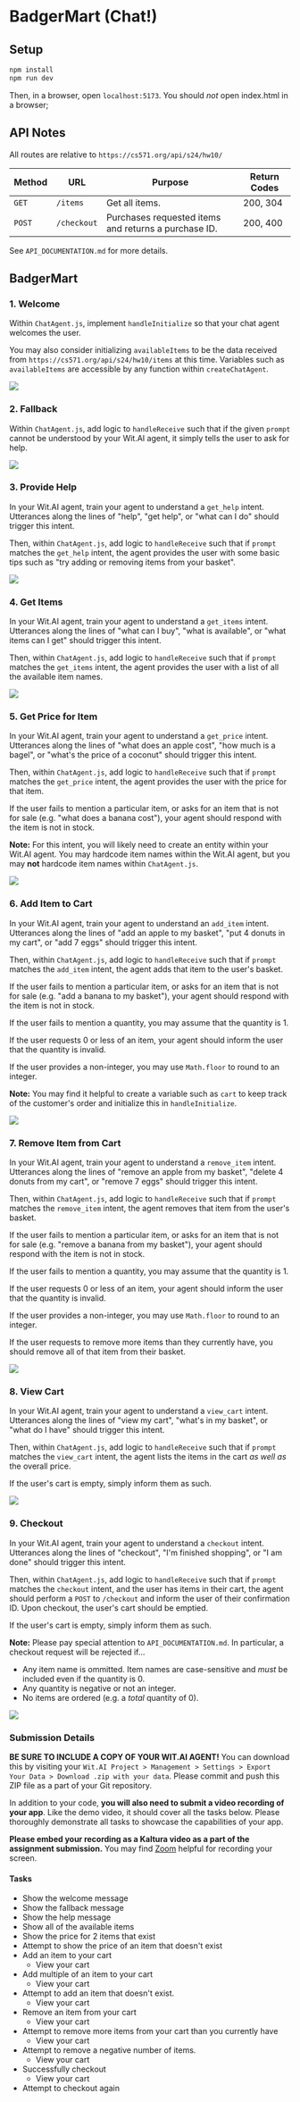 
# BadgerMart (Chat!)

## Setup

```bash
npm install
npm run dev
```

Then, in a browser, open `localhost:5173`. You should *not* open index.html in a browser; 

## API Notes

All routes are relative to `https://cs571.org/api/s24/hw10/`

| Method | URL | Purpose | Return Codes |
| --- | --- | --- | --- |
| `GET`| `/items` | Get all items. | 200, 304 |
| `POST` | `/checkout` | Purchases requested items and returns a purchase ID. | 200, 400 |

See `API_DOCUMENTATION.md` for more details.

## BadgerMart

### 1. Welcome

Within `ChatAgent.js`, implement `handleInitialize` so that your chat agent welcomes the user.

You may also consider initializing `availableItems` to be the data received from `https://cs571.org/api/s24/hw10/items` at this time. Variables such as `availableItems` are accessible by any function within `createChatAgent`.

![](_figures/step1.png)

### 2. Fallback

Within `ChatAgent.js`, add logic to `handleReceive` such that if the given `prompt` cannot be understood by your Wit.AI agent, it simply tells the user to ask for help.

![](_figures/step2.png)

### 3. Provide Help

In your Wit.AI agent, train your agent to understand a `get_help` intent. Utterances along the lines of "help", "get help", or "what can I do" should trigger this intent.

Then, within `ChatAgent.js`, add logic to `handleReceive` such that if `prompt` matches the `get_help` intent, the agent provides the user with some basic tips such as "try adding or removing items from your basket".

![](_figures/step3.png)

### 4. Get Items

In your Wit.AI agent, train your agent to understand a `get_items` intent. Utterances along the lines of "what can I buy", "what is available", or "what items can I get" should trigger this intent.

Then, within `ChatAgent.js`, add logic to `handleReceive` such that if `prompt` matches the `get_items` intent, the agent provides the user with a list of all the available item names.

![](_figures/step4.png)

### 5. Get Price for Item

In your Wit.AI agent, train your agent to understand a `get_price` intent. Utterances along the lines of "what does an apple cost", "how much is a bagel", or "what's the price of a coconut" should trigger this intent.

Then, within `ChatAgent.js`, add logic to `handleReceive` such that if `prompt` matches the `get_price` intent, the agent provides the user with the price for that item.

If the user fails to mention a particular item, or asks for an item that is not for sale (e.g. "what does a banana cost"), your agent should respond with the item is not in stock.

**Note:** For this intent, you will likely need to create an entity within your Wit.AI agent. You may hardcode item names within the Wit.AI agent, but you may **not** hardcode item names within `ChatAgent.js`.

![](_figures/step5.png)

### 6. Add Item to Cart

In your Wit.AI agent, train your agent to understand an `add_item` intent. Utterances along the lines of "add an apple to my basket", "put 4 donuts in my cart", or "add 7 eggs" should trigger this intent.

Then, within `ChatAgent.js`, add logic to `handleReceive` such that if `prompt` matches the `add_item` intent, the agent adds that item to the user's basket.

If the user fails to mention a particular item, or asks for an item that is not for sale (e.g. "add a banana to my basket"), your agent should respond with the item is not in stock.

If the user fails to mention a quantity, you may assume that the quantity is 1.

If the user requests 0 or less of an item, your agent should inform the user that the quantity is invalid.

If the user provides a non-integer, you may use `Math.floor` to round to an integer.

**Note:** You may find it helpful to create a variable such as `cart` to keep track of the customer's order and initialize this in `handleInitialize`.

![](_figures/step6.png)

### 7. Remove Item from Cart

In your Wit.AI agent, train your agent to understand a `remove_item` intent. Utterances along the lines of "remove an apple from my basket", "delete 4 donuts from my cart", or "remove 7 eggs" should trigger this intent.

Then, within `ChatAgent.js`, add logic to `handleReceive` such that if `prompt` matches the `remove_item` intent, the agent removes that item from the user's basket.

If the user fails to mention a particular item, or asks for an item that is not for sale (e.g. "remove a banana from my basket"), your agent should respond with the item is not in stock.

If the user fails to mention a quantity, you may assume that the quantity is 1.

If the user requests 0 or less of an item, your agent should inform the user that the quantity is invalid.

If the user provides a non-integer, you may use `Math.floor` to round to an integer.

If the user requests to remove more items than they currently have, you should remove all of that item from their basket.

![](_figures/step7.png)

### 8. View Cart

In your Wit.AI agent, train your agent to understand a `view_cart` intent. Utterances along the lines of "view my cart", "what's in my basket", or "what do I have" should trigger this intent.

Then, within `ChatAgent.js`, add logic to `handleReceive` such that if `prompt` matches the `view_cart` intent, the agent lists the items in the cart *as well as* the overall price.

If the user's cart is empty, simply inform them as such.

![](_figures/step8.png)

### 9. Checkout

In your Wit.AI agent, train your agent to understand a `checkout` intent. Utterances along the lines of "checkout", "I'm finished shopping", or "I am done" should trigger this intent.

Then, within `ChatAgent.js`, add logic to `handleReceive` such that if `prompt` matches the `checkout` intent, and the user has items in their cart, the agent should perform a `POST` to `/checkout` and inform the user of their confirmation ID. Upon checkout, the user's cart should be emptied.

If the user's cart is empty, simply inform them as such.

**Note:** Please pay special attention to `API_DOCUMENTATION.md`. In particular, a checkout request will be rejected if...
 - Any item name is ommitted. Item names are case-sensitive and *must* be included even if the quantity is 0.
 - Any quantity is negative or not an integer.
 - No items are ordered (e.g. a *total* quantity of 0).

![](_figures/step9.png)

### Submission Details

**BE SURE TO INCLUDE A COPY OF YOUR WIT.AI AGENT!** You can download this by visiting your `Wit.AI Project > Management > Settings > Export Your Data > Download .zip with your data`. Please commit and push this ZIP file as a part of your Git repository.

In addition to your code, **you will also need to submit a video recording of your app**. Like the demo video, it should cover all the tasks below. Please thoroughly demonstrate all tasks to showcase the capabilities of your app.

**Please embed your recording as a Kaltura video as a part of the assignment submission.** You may find [Zoom](https://support.zoom.us/hc/en-us/articles/201362473-Enabling-and-starting-local-recordings) helpful for recording your screen.

#### Tasks 
 - Show the welcome message
 - Show the fallback message
 - Show the help message
 - Show all of the available items
 - Show the price for 2 items that exist
 - Attempt to show the price of an item that doesn't exist
 - Add an item to your cart
   - View your cart
 - Add multiple of an item to your cart
   - View your cart
 - Attempt to add an item that doesn't exist.
   - View your cart
 - Remove an item from your cart
   - View your cart
 - Attempt to remove more items from your cart than you currently have
   - View your cart
 - Attempt to remove a negative number of items.
   - View your cart
 - Successfully checkout
   - View your cart
 - Attempt to checkout again
